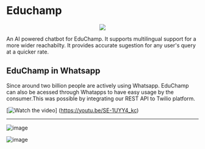 # Educhamp

<p align="center">
  <img src="https://user-images.githubusercontent.com/91654378/168490048-de22a7bc-5efc-4162-8cba-33baa569b1d7.png"/>
</p>

An AI powered chatbot for EduChamp. It supports multilingual support for a more wider reachabilty. It provides accurate sugestion for any user's query at a quicker rate.

## EduChamp in Whatsapp

Since around two billion people are actively using Whatsapp. EduChamp can also be acessed through Whatapps to have easy usage by the consumer.This was possible by integrating our REST API to Twilio platform.

[![Watch the video](https://i.stack.imgur.com/Vp2cE.png)]
(https://youtu.be/SE-1UYY4_kc)

---

![image](https://user-images.githubusercontent.com/83643646/208142148-2078d1aa-a7f2-45a6-87d9-4d9ed710ec3a.png)

![image](https://user-images.githubusercontent.com/83643646/208141979-0f8f3205-cfa6-49ed-8ca2-21a099f48ac8.png)


